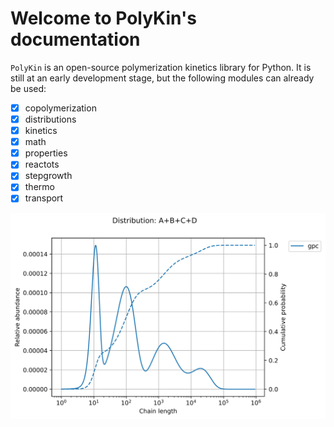 # Welcome to PolyKin's documentation

`PolyKin` is an open-source polymerization kinetics library for Python. It is still at an early
development stage, but the following modules can already be used:

- [x] copolymerization
- [x] distributions
- [x] kinetics
- [x] math
- [x] properties
- [x] reactots
- [x] stepgrowth
- [x] thermo
- [x] transport

<p align="center">
  <img src="blend.svg" width=600 alt="MWD of a polymer blend">
</p>
